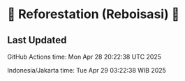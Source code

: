 
# 🌳 Reforestation (Reboisasi) 🌲

## Last Updated

GitHub Actions time: Mon Apr 28 20:22:38 UTC 2025

Indonesia/Jakarta time: Tue Apr 29 03:22:38 WIB 2025
